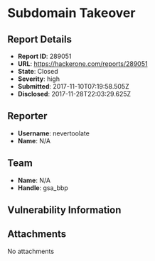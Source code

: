 # Subdomain Takeover

## Report Details
- **Report ID**: 289051
- **URL**: https://hackerone.com/reports/289051
- **State**: Closed
- **Severity**: high
- **Submitted**: 2017-11-10T07:19:58.505Z
- **Disclosed**: 2017-11-28T22:03:29.625Z

## Reporter
- **Username**: nevertoolate
- **Name**: N/A

## Team
- **Name**: N/A
- **Handle**: gsa_bbp

## Vulnerability Information


## Attachments
No attachments
